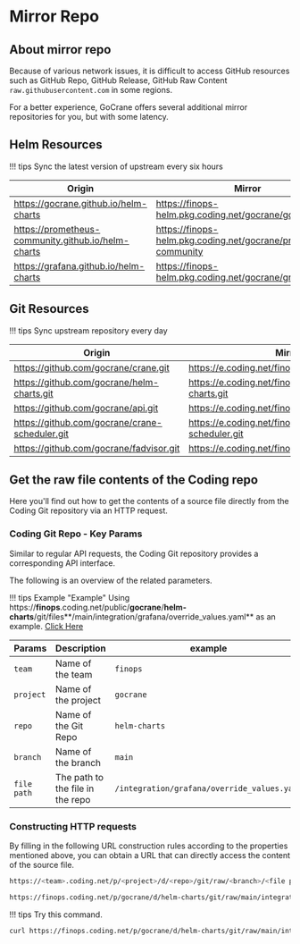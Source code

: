 # Mirror Repo


## About mirror repo

Because of various network issues, it is difficult to access GitHub resources such as GitHub Repo, GitHub Release, GitHub Raw Content `raw.githubusercontent.com` in some regions.

For a better experience, GoCrane offers several additional mirror repositories for you, but with some latency.

## Helm Resources

!!! tips
    Sync the latest version of upstream every six hours

| Origin                                         | Mirror                                              | Type | Public |
| --------------------------------------------- | --------------------------------------------------------- | ------ | ----- |
| https://gocrane.github.io/helm-charts | https://finops-helm.pkg.coding.net/gocrane/gocrane | Helm | [Public](https://finops.coding.net/public-artifacts/gocrane/gocrane/packages) |
|  https://prometheus-community.github.io/helm-charts  | https://finops-helm.pkg.coding.net/gocrane/prometheus-community    | Helm | [Public](https://finops.coding.net/public-artifacts/gocrane/prometheus-community/packages) |
| https://grafana.github.io/helm-charts      | https://finops-helm.pkg.coding.net/gocrane/grafana      | Helm | [Public](https://finops.coding.net/public-artifacts/gocrane/grafana/packages) |

## Git Resources

!!! tips
    Sync upstream repository every day

| Origin                                         | Mirror                                              | Type | Public |
| --------------------------------------------- | --------------------------------------------------------- | ------ | ---- |
| https://github.com/gocrane/crane.git | https://e.coding.net/finops/gocrane/crane.git | Git | [Public](https://finops.coding.net/public/gocrane/crane/git/files) |
| https://github.com/gocrane/helm-charts.git | https://e.coding.net/finops/gocrane/helm-charts.git | Git | [Public](https://finops.coding.net/public/gocrane/helm-charts/git/files) |
| https://github.com/gocrane/api.git | https://e.coding.net/finops/gocrane/api.git | Git | [Public](https://finops.coding.net/public/gocrane/api/git/files) |
| https://github.com/gocrane/crane-scheduler.git | https://e.coding.net/finops/gocrane/crane-scheduler.git | Git | [Public](https://finops.coding.net/public/gocrane/crane-scheduler/git/files) |
| https://github.com/gocrane/fadvisor.git | https://e.coding.net/finops/gocrane/fadvisor.git | Git | [Public](https://finops.coding.net/public/gocrane/fadvisor/git/files) |

## Get the raw file contents of the Coding repo

Here you'll find out how to get the contents of a source file directly from the Coding Git repository via an HTTP request.

### Coding Git Repo - Key Params

Similar to regular API requests, the Coding Git repository provides a corresponding API interface.

The following is an overview of the related parameters.

!!! tips Example "Example"
    Using https://**finops**.coding.net/public/**gocrane**/**helm-charts**/git/files**/main/integration/grafana/override_values.yaml** as an example. [Click Here](https://finops.coding.net/public/gocrane/helm-charts/git/files/main/integration/grafana/override_values.yaml)

| Params | Description | example |
| ---- | ---- | ---- |
| `team` | Name of the team | `finops` |
| `project` | Name of the project | `gocrane` |
| `repo` | Name of the Git Repo | `helm-charts` |
| `branch` | Name of the branch | `main` |
| `file path` | The path to the file in the repo | `/integration/grafana/override_values.yaml` |

### Constructing HTTP requests

By filling in the following URL construction rules according to the properties mentioned above, you can obtain a URL that can directly access the content of the source file.

```bash
https://<team>.coding.net/p/<project>/d/<repo>/git/raw/<branch>/<file path>?download=false

https://finops.coding.net/p/gocrane/d/helm-charts/git/raw/main/integration/grafana/override_values.yaml?download=false
```

!!! tips
    Try this command.

```bash
curl https://finops.coding.net/p/gocrane/d/helm-charts/git/raw/main/integration/grafana/override_values.yaml?download=false
```

